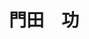 ---
title: "門田　功"
draft: false

# Job rank 職階
rank: "教授" # 教授 | 准教授 | 助教 | ...

# Laboratory group
la_group: "反応化学" # 分子化学 | 物質化学 | 反応化学

# Laboratory
laboratory:
  id: organic
  name: 有機化学研究室


# page title background image
bg_image: "images/banner/bg1.jpg"

# meta description ~100 letters in Japanese
description : "新規合成反応の開発と天然物合成への応用"

# teacher portrait
image: "images/faculty/kadota.jpg"

# interest
interest: ["有機合成化学", "天然有機化合物", "全合成"]

# achievements
achievements: []


# contact info
contact:
- icon: ti-email
  link: mailto:kadota-i@okayama-u.ac.jp
  name: kadota-i@okayama-u.ac.jp
- icon: ti-mobile
  link: tel:086-251-7836
  name: 086-251-7836


- name : "有機化学研究室"
  icon : "ti-world" # icon pack : https://themify.me/themify-icons
  link : "http://chem.okayama-u.ac.jp/~organic/homejpn.html"

- name : "700-8530 岡山県岡山市津島中3－1－1 理学部１号館A122"
  icon : "ti-location-pin" # icon pack : https://themify.me/themify-icons
  link : "#"

# type
type: "faculty"
---